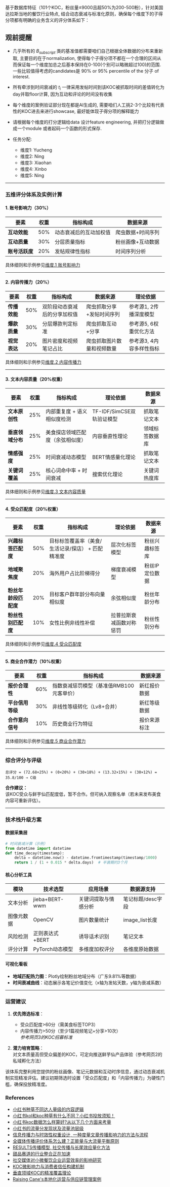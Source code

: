 基于数据库特征（101个KOC，粉丝量≤9000且超50%为200-500粉），针对美国达拉斯当地的餐饮行业特点, 结合动态衰减与标准化原则，确保每个维度下的子得分项都有明确的业务含义的评分体系如下：

## 观前提醒

- 几乎所有的 $`B_{subscript}`$ 类的基准值都需要咱们自己根据全体数据的分布来重新取, 主要目的在于normalization, 使得每个子得分项不都在一个合理的区间从而保证每一个维度加总之后基本保持在0-100(个别可以略微超过100)的范围. 一些比较值得考虑的candidates是 90% or 95% percentile of the 分子 of interest. 

- 所有牵涉到时间衰减的 $`t_i`$ 一律采用发帖时间到该KOC被抓取时间的差值转化为day并取floor计算, 因为互动和评论的时间没有收集

- 每个维度的案例验证部分现在都是AI生成的, 需要咱们人工挑2-3个比较有代表性的KOC进去来进行showcase, 最好能体现子得分项的解释能力

- 请根据每个维度的打分逻辑给data 设计feature engineering, 并把打分逻辑做成一个module 或者起码一个函数的形式保存.

- 任务分配: 
  - 维度1: Yucheng
  - 维度2: Ning
  - 维度3: Xiaohan
  - 维度4: Xinbo
  - 维度5: Ning

---

### **五维评分体系及实例计算**

#### **1. 账号影响力（30%）**  
| 要素          | 权重 | 指标构成 | 数据来源 |  
|---------------|------|----------|----------|  
| **互动效能**  | 50%  | 动态衰减后的互动加权值 | 爬虫数据+时间序列 |  
| **互动质量**  | 30%  | 分层质量指标 | 粉丝画像+互动数据 |  
| **账号活跃度**| 20%  | 发帖规律性指标 | 时间序列分析 |  

具体细则和示例参见[维度.1 账号影响力](维度1账号影响力.md)

---

#### **2. 内容传播力（20%）**

| 要素          | 权重 | 指标构成 | 数据来源 | 理论依据 |  
|---------------|------|----------|-----------------------|-----------------|  
| **传播效能**| 50%  | 双阶段动态衰减后的分享加权值 | 爬虫抓取分享+发帖时间序列 | 参考源1, 2传播深度模型 |  
| **爆款质量**| 30% | 分层爆款判定标准 | 爬虫抓取互动+分享 | 参考源5, 6权重优化方法 |  
| **视觉表达**| 20%  | 图片密度和视频笔记占比 | 爬虫抓取图片数量和视频数量| 参考源3, 4内容多样性指标 |  

具体细则和示例参见[维度.2 内容传播力](维度2内容传播力.md)

---

#### **3. 文本内容质量（20%权重）**

| 要素                  | 权重 | 指标构成                     | 理论依据                   | 数据来源          |  
|-----------------------|------|------------------------------|----------------------------|-------------------|  
| **文本原创性**        | 25%  | 内部重复度 + 语义相似度检测  | TF-IDF/SimCSE双轨验证模型  | 抓取笔记文本      |  
| **垂直领域分布**      | 25%  | 美食探店领域匹配度（余弦相似度）| 内容垂直性理论    | 领域标签数据库    |  
| **情感强度**          | 25%  | 时间衰减动态模型             | BERT情感量化理论       | 抓取笔记文本      |  
| **关键词覆盖**        | 25%  | 核心词命中率 + 时间衰减    | 搜索优化理论       | 关键词热度库      |  
具体细则和示例参见[维度.3 文本内容质量](维度3文本内容质量.md)

---

#### **4. 受众匹配度（20%权重）**
| 要素                      | 权重 | 指标构成                                                                 | 理论依据                   | 数据来源          |  
|---------------------------|------|--------------------------------------------------------------------------|----------------------------|-------------------|  
| **兴趣标签匹配度**         | 50%  | 目标标签覆盖率（美食/生活记录/探店） + 匹配精准度                         | 层次化标签模型         | 粉丝兴趣标签库    |  
| **地域聚焦度**            | 20%  | 海外用户占比阶梯得分                   | 梯度衰减模型           | 粉丝IP定位数据    |  
| **粉丝年龄段匹配度**      | 20%  | 目标客户群年龄分布向量相似度                                        | 余弦相似度          | 粉丝年龄分布      |  
| **粉丝性别匹配度**        | 10%  | 女性比例非线性补偿                                          | 拉普拉斯衰减函数对称惩罚      | 粉丝性别分布      |  

具体细则和示例参见[维度.4 受众匹配度](维度4受众匹配度.md)

---

#### **5. 商业合作潜力（10%权重）**

| 要素                  | 权重 | 指标构成 | 数据来源 |  
|-----------------------|------|----------|----------|  
| **报价合理性**        | 60%  | 指数衰减惩罚模型（基准值RMB100元客单价） | 新红报价数据 |  
| **平台信用等级**      | 30%  | 非线性等级转化（Lv8+合并） | 新红等级数据 |  
| **合作意向信号**      | 10%  | 历史商业行为特征 | 报价来源标注 |   

具体细则和示例参见[维度.5 商业合作潜力](维度5商业合作潜力.md)

---

### **综合评分与评级**
```
总评分 = (72.68×25%) + (0×20%) + (30×18%) + (13.32×15%) + (30×12%) = 35.8/100 → C级
```

**合作建议：**  
该KOC受众与鲜芋仙匹配度低，暂不合作。但可纳入观察名单（若未来发布美食内容可重新评估）。

---

### **技术栈升级方案**

#### **数据采集层**
```python
# 时间衰减计算（示例）
from datetime import datetime
def time_decay(timestamp):
    delta = datetime.now() - datetime.fromtimestamp(timestamp/1000)
    return 1 / (1 + 0.015 * delta.days)  # 半衰期约3个月
```

#### **核心分析工具**
| 模块 | 技术选型 | 应用场景 | 数据源支持 |
|------|----------|----------|-----------|
| 文本分析 | jieba+BERT-wwm | 关键词提取与情感分析 | 笔记标题/desc字段 |
| 图像元数据 | OpenCV | 图片数量统计 | image_list长度 |
| 风险检测 | 正则表达式+BERT | 诱导话术识别 | 笔记文本 |
| 评分计算 | PyTorch动态模型 | 多维度加权评分 | 各维度原始数据 |

#### **可视化看板**
- **地域匹配热力图**：Plotly绘制粉丝地域分布（广东9.81%等数据）  
- **时间衰减曲线**：动态展示各笔记价值变化（x轴为发帖天数，y轴为衰减系数）

---

### **运营建议**
1. **优先筛选标准**：  
   - 受众匹配度>60分（需美食标签TOP3）  
   - 内容传播力>50分（至少1篇视频笔记+分享>10次）  
   *参考网页3的KOC招募标准*

2. **潜力培育策略**：  
   对文本质量高但受众偏差的KOC，可定向推送鲜芋仙产品体验（参考网页2的私域孵化方法）

该体系完整利用您提供的粉丝画像、笔记元数据和互动时序信息，通过动态衰减机制实现精准评估。建议初期筛选时设置「受众匹配度」和「内容传播力」为硬性门槛，确保投放精准度。

### **References** 
- [小红书种草不同达人量级的内容逻辑](https://zhuanlan.zhihu.com/p/432697522)
- [小红书kol和koc种草有什么不同？小红书投放须知！](https://blog.csdn.net/laimachuanmei/article/details/135838727)
- [小红书koc数据怎么样算好?从以下几个方面来考量](https://zhuanlan.zhihu.com/p/540576594)
- [小红书的流量分发现状及流量池层级](https://mp.weixin.qq.com/s?__biz=Mzk0MjcwMzQ2MA==&mid=2247483693&idx=1&sn=e5485218de8ca1f8a67d4a0aae0bc5b9&chksm=c2523a3418b81a329f8ea778d5f364e8317a90accbc0acdb0a91a62e144ed8591f127220ffe9#rd)
- [信息传播力与时效性权重设计, 一种度量文章传播影响力的方法与流程](https://www.xjishu.com/zhuanli/55/202110484453.html)
- [全媒体传播评价体系怎么建？正能量与大流量平衡原则](https://mp.weixin.qq.com/s?__biz=MzkyMjE4NjI3Mw==&mid=2247534763&idx=1&sn=1fdda91289bf8e523dcb7a666edad339&chksm=c03542bc2717767a5ab5a7e63ab75401b8effe5d5b7be0013e8d5898ae910a45d4ad5fcb74c9#rd)
- [ RESULTS传播模型, 社交传播与长尾效应量化方法](https://zhuanlan.zhihu.com/p/27799591)
- [甜品赛道的行业整合正在加速](https://mp.weixin.qq.com/s?__biz=MTQzMjE1NjQwMQ==&mid=2656080291&idx=3&sn=393ba6e349464d89bf52a5ba5c89da13&chksm=67d4b17bf3a2de2fb07d4e9defb4bb476e5c79b5accee965934d80a341ab61277d4b30f76acc#rd)
- [社交媒体对小微餐饮企业运营效率的影响研究](https://www.renrendoc.com/paper/384176644.html)
- [KOC微影响力与消费者信任构建机制](https://www.52by.com/article/160795)
- [垂直领域KOC的精准覆盖理论](https://www.163.com/dy/article/J3P9MPSU0552DZD9.html)
- [Raising Cane's本地化运营与供应链管理案例](https://mp.weixin.qq.com/s?__biz=MzkyMDIyMzEwMA==&mid=2247688090&idx=1&sn=422af191af8f5e085660f95134373454&chksm=c19a7389f6edfa9f5973cd7893be7599fa6cabad7c6f39a17d3614bc745f85857cbf7cb806e6#rd)